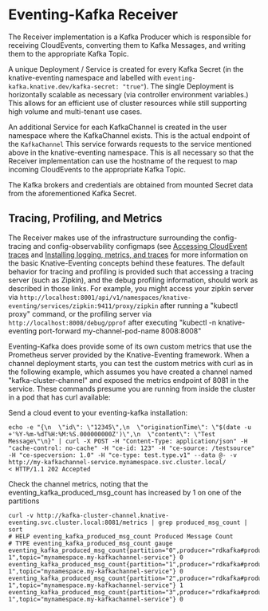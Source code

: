 # Eventing-Kafka Receiver

The Receiver implementation is a Kafka Producer which is responsible for
receiving CloudEvents, converting them to Kafka Messages, and writing them
to the appropriate Kafka Topic.

A unique Deployment / Service is created for every Kafka Secret (in
the knative-eventing namespace and labelled with
`eventing-kafka.knative.dev/kafka-secret: "true"`).  The single Deployment
is horizontally scalable as necessary (via controller environment variables.) This
allows for an efficient use of cluster resources while still supporting high
volume and multi-tenant use cases.

An additional Service for each KafkaChannel is created in the user namespace
where the KafkaChannel exists.  This is the actual endpoint of the `KafkaChannel`
This service forwards requests to the service mentioned above in the
knative-eventing namespace.  This is all necessary so that the Receiver
implementation can use the hostname of the request to map incoming CloudEvents
to the appropriate Kafka Topic.

The Kafka brokers and credentials are obtained from mounted Secret data from
the aforementioned Kafka Secret.

## Tracing, Profiling, and Metrics

The Receiver makes use of the infrastructure surrounding the config-tracing and config-observability
configmaps (see [Accessing CloudEvent traces](https://knative.dev/docs/eventing/accessing-traces) and
[Installing logging, metrics, and traces](https://knative.dev/docs/serving/installing-logging-metrics-traces)
for more information on the basic Knative-Eventing concepts behind these features.  The default behavior for
tracing and profiling is provided such that accessing a tracing server (such as Zipkin), and the debug profiling
information, should work as described in those links.  For example, you might access your zipkin server
via `http://localhost:8001/api/v1/namespaces/knative-eventing/services/zipkin:9411/proxy/zipkin` after running a
"kubectl proxy" command, or the profiling server via `http://localhost:8008/debug/pprof` after executing
"kubectl -n knative-eventing port-forward my-channel-pod-name 8008:8008"

Eventing-Kafka does provide some of its own custom metrics that use the Prometheus server provided by
the Knative-Eventing framework.  When a channel deployment starts, you can test the custom metrics with curl as in the
following example, which assumes you have created a channel named "kafka-cluster-channel" and exposed the metrics
endpoint of 8081 in the service.  These commands presume you are running from inside the cluster in a pod that has
curl available:

Send a cloud event to your eventing-kafka installation:

```
echo -e "{\n  \"id\": \"12345\",\n  \"originationTime\": \"$(date -u +'%Y-%m-%dT%H:%M:%S.000000000Z')\",\n  \"content\": \"Test Message\"\n}" | curl -X POST -H "Content-Type: application/json" -H "cache-control: no-cache" -H "ce-id: 123" -H "ce-source: /testsource" -H "ce-specversion: 1.0" -H "ce-type: test.type.v1" --data @- -v http://my-kafkachannel-service.mynamespace.svc.cluster.local/
< HTTP/1.1 202 Accepted
```

Check the channel metrics, noting that the eventing_kafka_produced_msg_count has increased by 1 on one of the partitions

```
curl -v http://kafka-cluster-channel.knative-eventing.svc.cluster.local:8081/metrics | grep produced_msg_count | sort
# HELP eventing_kafka_produced_msg_count Produced Message Count
# TYPE eventing_kafka_produced_msg_count gauge
eventing_kafka_produced_msg_count{partition="0",producer="rdkafka#producer-1",topic="mynamespace.my-kafkachannel-service"} 0
eventing_kafka_produced_msg_count{partition="1",producer="rdkafka#producer-1",topic="mynamespace.my-kafkachannel-service"} 0
eventing_kafka_produced_msg_count{partition="2",producer="rdkafka#producer-1",topic="mynamespace.my-kafkachannel-service"} 1
eventing_kafka_produced_msg_count{partition="3",producer="rdkafka#producer-1",topic="mynamespace.my-kafkachannel-service"} 0
```

